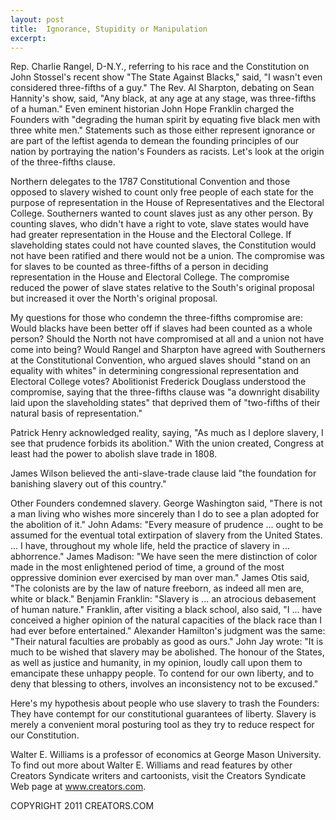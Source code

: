 ```yaml
---
layout: post
title:  Ignorance, Stupidity or Manipulation
excerpt:
---
```


Rep. Charlie Rangel, D-N.Y., referring to his race and the Constitution on John Stossel's recent show "The State Against Blacks," said, "I wasn't even considered three-fifths of a guy." The Rev. Al Sharpton, debating on Sean Hannity's show, said, "Any black, at any age at any stage, was three-fifths of a human." Even eminent historian John Hope Franklin charged the Founders with "degrading the human spirit by equating five black men with three white men." Statements such as those either represent ignorance or are part of the leftist agenda to demean the founding principles of our nation by portraying the nation's Founders as racists. Let's look at the origin of the three-fifths clause.

Northern delegates to the 1787 Constitutional Convention and those opposed to slavery wished to count only free people of each state for the purpose of representation in the House of Representatives and the Electoral College. Southerners wanted to count slaves just as any other person. By counting slaves, who didn't have a right to vote, slave states would have had greater representation in the House and the Electoral College. If slaveholding states could not have counted slaves, the Constitution would not have been ratified and there would not be a union. The compromise was for slaves to be counted as three-fifths of a person in deciding representation in the House and Electoral College. The compromise reduced the power of slave states relative to the South's original proposal but increased it over the North's original proposal.

My questions for those who condemn the three-fifths compromise are: Would blacks have been better off if slaves had been counted as a whole person? Should the North not have compromised at all and a union not have come into being? Would Rangel and Sharpton have agreed with Southerners at the Constitutional Convention, who argued slaves should "stand on an equality with whites" in determining congressional representation and Electoral College votes? Abolitionist Frederick Douglass understood the compromise, saying that the three-fifths clause was "a downright disability laid upon the slaveholding states" that deprived them of "two-fifths of their natural basis of representation."

Patrick Henry acknowledged reality, saying, "As much as I deplore slavery, I see that prudence forbids its abolition." With the union created, Congress at least had the power to abolish slave trade in 1808.

 James Wilson believed the anti-slave-trade clause laid "the foundation for banishing slavery out of this country."

Other Founders condemned slavery. George Washington said, "There is not a man living who wishes more sincerely than I do to see a plan adopted for the abolition of it." John Adams: "Every measure of prudence ... ought to be assumed for the eventual total extirpation of slavery from the United States. ... I have, throughout my whole life, held the practice of slavery in ... abhorrence." James Madison: "We have seen the mere distinction of color made in the most enlightened period of time, a ground of the most oppressive dominion ever exercised by man over man." James Otis said, "The colonists are by the law of nature freeborn, as indeed all men are, white or black." Benjamin Franklin: "Slavery is ... an atrocious debasement of human nature." Franklin, after visiting a black school, also said, "I ... have conceived a higher opinion of the natural capacities of the black race than I had ever before entertained." Alexander Hamilton's judgment was the same: "Their natural faculties are probably as good as ours." John Jay wrote: "It is much to be wished that slavery may be abolished. The honour of the States, as well as justice and humanity, in my opinion, loudly call upon them to emancipate these unhappy people. To contend for our own liberty, and to deny that blessing to others, involves an inconsistency not to be excused."

Here's my hypothesis about people who use slavery to trash the Founders: They have contempt for our constitutional guarantees of liberty. Slavery is merely a convenient moral posturing tool as they try to reduce respect for our Constitution.

Walter E. Williams is a professor of economics at George Mason University. To find out more about Walter E. Williams and read features by other Creators Syndicate writers and cartoonists, visit the Creators Syndicate Web page at www.creators.com.

COPYRIGHT 2011 CREATORS.COM
